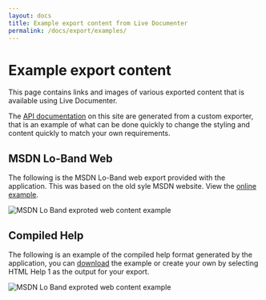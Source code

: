 ```yaml
---
layout: docs
title: Example export content from Live Documenter
permalink: /docs/export/examples/
---
```

# Example export content

This page contains links and images of various exported content that is available
using Live Documenter.

The [API documentation](/docs/api/4294967371.htm) on this site are generated from a 
custom exporter, that is an example of what can be done quickly to change the styling
and content quickly to match your own requirements.

## MSDN Lo-Band Web

The following is the MSDN Lo-Band web export provided with the application. This was based
on the old syle MSDN website. View the <a href="/example/" target="_blank">online example</a>.

<div class="row justify-content-center p-3">
    <img class="img-fluid image_border" src="/assets/images/documentation/msdn_loband_example.png" alt="MSDN Lo Band exproted web content example" />
</div>

## Compiled Help

The following is an example of the compiled help format generated by the application, you
can [download](/assets/documentation.chm) the example or create your own by selecting HTML Help
1 as the output for your export.

<div class="row justify-content-center p-3">
    <img class="img-fluid image_border" src="/assets/images/documentation/msdn_loband_compiledhelp.png" alt="MSDN Lo Band exproted web content example" />
</div>